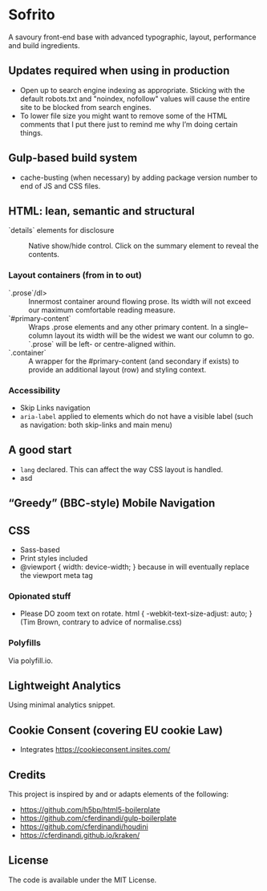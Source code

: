 # Sofrito
A savoury front-end base with advanced typographic, layout, performance and build ingredients.

## Updates required when using in production
- Open up to search engine indexing as appropriate. Sticking with the default robots.txt and "noindex, nofollow" values will cause the entire site to be blocked from search engines.
- To lower file size you might want to remove some of the HTML comments that I put there just to remind me why I’m doing certain things.

## Gulp-based build system

- cache-busting (when necessary) by adding package version number to end of JS and CSS files.

## HTML: lean, semantic and structural

<dl>`details` elements for disclosure</dl>
<dd>Native show/hide control. Click on the summary element to reveal the contents.</dd>
</dl>

### Layout containers (from in to out)

<dl>`.prose`/dl>
<dd>Innermost container around flowing prose. Its width will not exceed our maximum comfortable reading measure.</dd>

<dt>`#primary-content`</dt>
<dd>Wraps .prose elements and any other primary content. In a single–column layout its width will be the widest we want our column to go. `.prose` will be left- or centre-aligned within.</dd>

<dt>`.container`</dt>
<dd>A wrapper for the #primary-content (and secondary if exists) to provide an additional layout (row) and styling context.</dd>
</dl>

### Accessibility

- Skip Links navigation
- `aria-label` applied to elements which do not have a visible label (such as navigation: both skip-links and main menu)

## A good <head> start
- `lang` declared. This can affect the way CSS layout is handled.
- asd


## “Greedy” (BBC-style) Mobile Navigation


## CSS
- Sass-based
- Print styles included
- @viewport { width: device-width; } because in will eventually replace the viewport meta tag

### Opionated stuff
- Please DO zoom text on rotate. html { -webkit-text-size-adjust: auto; } (Tim Brown, contrary to advice of normalise.css) 


### Polyfills
Via polyfill.io.

## Lightweight Analytics
Using minimal analytics snippet.

## Cookie Consent (covering EU cookie Law)
- Integrates https://cookieconsent.insites.com/


## Credits
This project is inspired by and or adapts elements of the following:
- https://github.com/h5bp/html5-boilerplate
- https://github.com/cferdinandi/gulp-boilerplate
- https://github.com/cferdinandi/houdini
- https://cferdinandi.github.io/kraken/


## License
The code is available under the MIT License.
